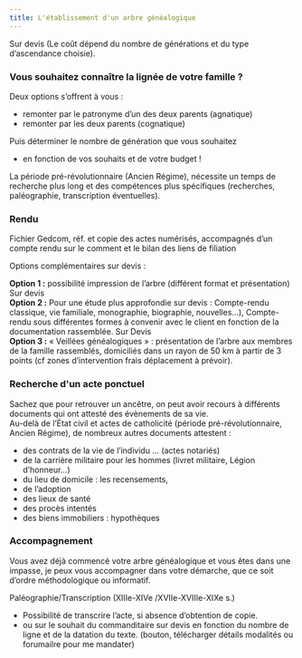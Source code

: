 ```yaml
---
title: L'établissement d'un arbre généalogique
---
```


Sur devis (Le coût dépend du nombre de générations et du type d’ascendance choisie).  

### Vous souhaitez connaître la lignée de votre famille ?
Deux options s’offrent à vous : 
- remonter par le patronyme d’un des deux parents (agnatique)
- remonter par les deux parents (cognatique)

Puis déterminer le nombre de génération que vous souhaitez
- en fonction de vos souhaits et de votre budget !

La période pré-révolutionnaire (Ancien Régime), nécessite un temps de recherche plus long et des compétences plus spécifiques (recherches, paléographie, transcription éventuelles).  

### Rendu
Fichier Gedcom, réf. et copie des actes numérisés, accompagnés d’un compte rendu sur le comment et le bilan des liens de filiation 

Options complémentaires sur devis :  

**Option 1 :** possibilité impression de l’arbre (différent format et présentation) Sur devis  
**Option 2 :** Pour une étude plus approfondie sur devis : Compte-rendu classique, vie familiale, monographie, biographie, nouvelles…), Compte-rendu sous différentes formes à convenir avec le client en fonction de la documentation rassemblée. Sur Devis  
**Option 3 :** « Veillées généalogiques » : présentation de l’arbre aux membres de la famille rassemblés, domiciliés dans un rayon de 50 km à partir de 3 points (cf zones d’intervention frais déplacement à prévoir).  


### Recherche d'un acte ponctuel
Sachez que pour retrouver un ancêtre, on peut avoir recours à différents documents qui ont attesté des évènements de sa vie.  
Au-delà de l’État civil et actes de catholicité (période pré-révolutionnaire, Ancien Régime), de nombreux autres documents attestent :
- des contrats de la vie de l’individu … (actes notariés)
- de la carrière militaire pour les hommes (livret militaire, Légion d’honneur…)
- du lieu de domicile : les recensements,
- de l’adoption
- des lieux de santé
- des procès intentés
- des biens immobiliers : hypothèques


### Accompagnement
Vous avez déjà commencé votre arbre généalogique et vous êtes dans une impasse, je peux vous accompagner dans votre démarche, que ce soit d’ordre méthodologique ou informatif.  

Paléographie/Transcription (XIIIe-XIVe /XVIIe-XVIIIe-XIXe s.)
- Possibilité de transcrire l’acte, si absence d’obtention de copie.
- ou sur le souhait du commanditaire
sur devis en fonction du nombre de ligne et de la datation du texte.
(bouton, télécharger détails modalités ou forumailre pour me mandater)
